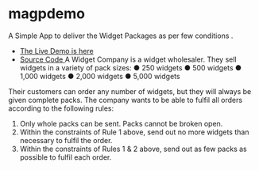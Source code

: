 # magpdemo

A Simple App to deliver the Widget Packages as per few conditions .
* [The Live Demo is here ](https://jeevanism.com/magp/public/)
* [Source Code ](https://github.com/jeevanism/magpdemo/tree/master)
A Widget Company is a widget wholesaler. They sell widgets in a variety of pack sizes:
● 250 widgets
● 500 widgets
● 1,000 widgets
● 2,000 widgets
● 5,000 widgets


Their customers can order any number of widgets, but they will always be given complete packs.
The company wants to be able to fulfil all orders according to the following rules:
1. Only whole packs can be sent. Packs cannot be broken open.
2. Within the constraints of Rule 1 above, send out no more widgets than necessary to fulfil
the order.
3. Within the constraints of Rules 1 & 2 above, send out as few packs as possible to fulfil each
order.
 
